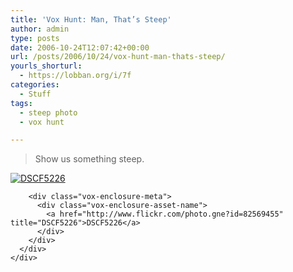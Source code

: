 ```yaml
---
title: 'Vox Hunt: Man, That’s Steep'
author: admin
type: posts
date: 2006-10-24T12:07:42+00:00
url: /posts/2006/10/24/vox-hunt-man-thats-steep/
yourls_shorturl:
  - https://lobban.org/i/7f
categories:
  - Stuff
tags:
  - steep photo
  - vox hunt

---
```

> Show us something steep. 

<div class="vox-enclosure vox-enclosure-center vox-enclosure-large vox-photo-enclosure">
  <div class="vox-enclosure-inner">
    <div class="vox-enclosure-list">
      <div class="vox-enclosure-item vox-photo-asset vox-last">
        <div class="vox-enclosure-image">
          <a href="http://www.flickr.com/photo.gne?id=82569455" title="DSCF5226"><img alt="DSCF5226" class="asset asset-image at-xid-6a01348743f8e2970c0133f423d99f970b" src="https://nonimage.typepad.com/.a/6a01348743f8e2970c0133f423d99f970b-320pi" /></a>
        </div>
        
        <div class="vox-enclosure-meta">
          <div class="vox-enclosure-asset-name">
            <a href="http://www.flickr.com/photo.gne?id=82569455" title="DSCF5226">DSCF5226</a>
          </div>
        </div>
      </div>
    </div>
  </div>
</div>

<div>
</div>